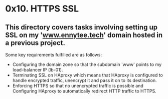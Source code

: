 # 0x10. HTTPS SSL

## This directory covers tasks involving setting up SSL on my 'www.ennytee.tech' domain hosted in a previous project.
Some key requirements fulfilled are as follows:

* Configuring the domain zone so that the subdomain 'www' points to my load-balancer IP (lb-01).
* Terminating SSL on HAproxy which means that HAproxy is configured to handle encrypted traffic, unencrypt it and pass it on to its destination.
* Enforcing HTTPS so that no unencrypted traffic is possible and Configuring HAproxy to automatically redirect HTTP traffic to HTTPS.
